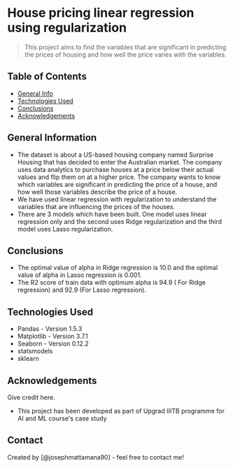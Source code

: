 # House pricing linear regression using regularization
> This project aims to find the variables that are significant in predicting the prices of housing and how well the price varies with the variables.



## Table of Contents
* [General Info](#general-information)
* [Technologies Used](#technologies-used)
* [Conclusions](#conclusions)
* [Acknowledgements](#acknowledgements)

<!-- You can include any other section that is pertinent to your problem -->

## General Information
- The dataset is about a US-based housing company named Surprise Housing that has decided to enter the Australian market. The company uses data analytics to purchase houses at a price below their actual values and flip them on at a higher price. The company wants to know
which variables are significant in predicting the price of a house, and how well those variables describe the price of a house. 
- We have used linear regression with regularization  to understand the variables that are influencing the prices of the houses.
- There are 3 models which have been built. One model uses linear regression only and the second uses Ridge regularization and the third model uses Lasso regularization.

<!-- You don't have to answer all the questions - just the ones relevant to your project. -->

## Conclusions
- The optimal value of alpha in Ridge regression is 10.0 and the optimal value of alpha in Lasso regression is 0.001.
- The R2 score of train data with optimum alpha is 94.9 ( For Ridge regression) and 92.9 (For Lasso regression). 

<!-- You don't have to answer all the questions - just the ones relevant to your project. -->


## Technologies Used
- Pandas - Version 1.5.3
- Matplotlib - Version 3.7.1
- Seaborn - Version 0.12.2
- statsmodels
- sklearn


<!-- As the libraries versions keep on changing, it is recommended to mention the version of library used in this project -->

## Acknowledgements
Give credit here.
- This project has been developed as part of Upgrad IIITB programme for AI and ML course's case study


## Contact
Created by [@josephmattamana90] - feel free to contact me!


<!-- Optional -->
<!-- ## License -->
<!-- This project is open source and available under the [... License](). -->

<!-- You don't have to include all sections - just the one's relevant to your project -->
